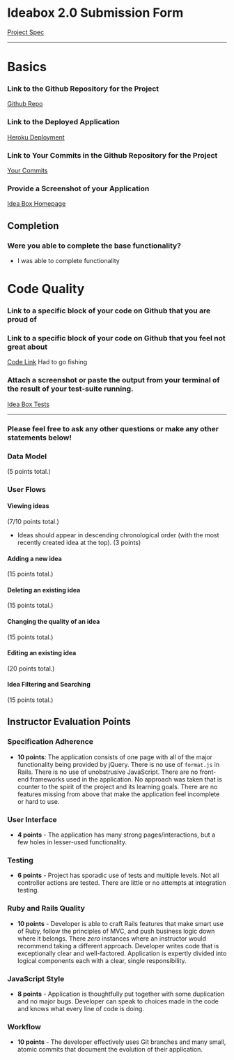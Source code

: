 # Ideabox 2.0 Submission Form
[Project Spec](https://github.com/turingschool/curriculum/blob/master/source/projects/revenge_of_idea_box.markdown)

------

# Basics

### Link to the Github Repository for the Project
[Github Repo](https://github.com/twhitinger/mata)

### Link to the Deployed Application
[Heroku Deployment](https://mata-data.herokuapp.com)

### Link to Your Commits in the Github Repository for the Project
[Your Commits](https://github.com/twhitinger/mata/commits/master)

### Provide a Screenshot of your Application
[Idea Box Homepage](./ideabox2.0/trent_whitinger_idea_box.png)

## Completion

### Were you able to complete the base functionality?
* I was able to complete functionality

# Code Quality

### Link to a specific block of your code on Github that you are proud of

### Link to a specific block of your code on Github that you feel not great about
[Code Link](https://github.com/twhitinger/mata/blob/master/app/assets/javascripts/mata.js#L61)
Had to go fishing

### Attach a screenshot or paste the output from your terminal of the result of your test-suite running.
[Idea Box Tests](./ideabox2.0/trent_whitinger_idea_box_spec.png)


-----

### Please feel free to ask any other questions or make any other statements below!

### Data Model

(5 points total.)


### User Flows

#### Viewing ideas

(7/10 points total.)


* Ideas should appear in descending chronological order (with the most recently created
  idea at the top). (3 points)

#### Adding a new idea

(15 points total.)

#### Deleting an existing idea

(15 points total.)

#### Changing the quality of an idea

(15 points total.)

#### Editing an existing idea

(20 points total.)

#### Idea Filtering and Searching

(15 points total.)

## Instructor Evaluation Points

### Specification Adherence

* **10 points**: The application consists of one page with all of the major functionality being provided by jQuery. There is no use of `format.js` in Rails. There is no use of unobstrusive JavaScript. There are no front-end frameworks used in the application. No approach was taken that is counter to the spirit of the project and its learning goals. There are no features missing from above that make the application feel incomplete or hard to use.

### User Interface

* **4 points** - The application has many strong pages/interactions, but a few holes in lesser-used functionality.

### Testing

* **6 points** - Project has sporadic use of tests and multiple levels. Not all controller actions are tested. There are little or no attempts at integration testing.

### Ruby and Rails Quality

* **10 points** - Developer is able to craft Rails features that make smart use of Ruby, follow the principles of MVC, and push business logic down where it belongs. There _zero_ instances where an instructor would recommend taking a different approach. Developer writes code that is exceptionally clear and well-factored. Application is expertly divided into logical components each with a clear, single responsibility.

### JavaScript Style

* **8 points** - Application is thoughtfully put together with some duplication and no major bugs. Developer can speak to choices made in the code and knows what every line of code is doing.

### Workflow

* **10 points** - The developer effectively uses Git branches and many small, atomic commits that document the evolution of their application.
